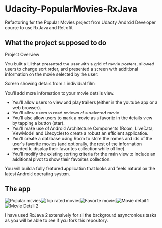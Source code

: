 # Udacity-PopularMovies-RxJava

Refactoring for the Popular Movies project from Udacity Android Developer course to use RxJava and Retrofit

## What the project supposed to do

Project Overview

You built a UI that presented the user with a grid of movie posters, allowed users to change sort order, and presented a screen with additional information on the movie selected by the user:

Screen showing details from a individual film

You’ll add more information to your movie details view:

   * You’ll allow users to view and play trailers (either in the youtube app or a web browser).
   * You’ll allow users to read reviews of a selected movie.
   * You’ll also allow users to mark a movie as a favorite in the details view by tapping a button (star).
   * You'll make use of Android Architecture Components (Room, LiveData, ViewModel and Lifecycle) to create a robust an efficient application.
   * You'll create a database using Room to store the names and ids of the user's favorite movies (and optionally, the rest of the information needed to display their favorites collection while offline).
   * You’ll modify the existing sorting criteria for the main view to include an additional pivot to show their favorites collection.

You will build a fully featured application that looks and feels natural on the latest Android operating system.

## The app

![Popular movies](screens/popular.png "Popular movies")![Top rated movies](screens/top.png "Popular movies")![Favorite movies](screens/favorite.png "Popular movies")![Movie detail 1](screens/detail1.png "Popular movies")![Movie Detail 2](screens/detail2.png "Popular movies")

I have used RxJava 2 extensively for all the background asyncronious tasks as you will be able to see if you fork this repository.
